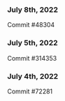 ### July 8th, 2022

Commit #48304

### July 5th, 2022

Commit #314353


### July 4th, 2022

Commit #72281
